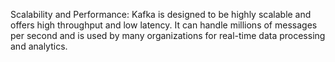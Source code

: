 Scalability and Performance: Kafka is designed to be highly scalable and offers high throughput and low latency. It can handle millions of messages per second and is used by many organizations for real-time data processing and analytics.
